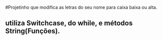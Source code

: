 #Projetinho que modifica as letras do seu nome para caixa baixa ou alta.
## utiliza Switchcase, do while, e métodos String(Funções).
